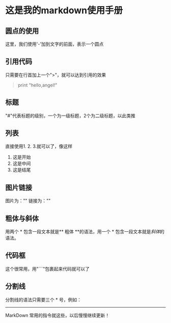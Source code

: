 # 这是我的markdown使用手册


## 圆点的使用
这里，我们使用'-'加到文字的前面，表示一个圆点

## 引用代码
只需要在行首加上一个">"，就可以达到引用的效果
> print "hello,angel!"

## 标题
"#"代表标题的级别，一个为一级标题，2个为二级标题，以此类推

## 列表
直接使用1.  2.  3.就可以了，像这样
1. 这是开始
2. 这是中间
3. 这是结尾

## 图片链接
图片为："![]()"
链接为："[]()"

## 粗体与斜体
用两个 * 包含一段文本就是** 粗体 **的语法，用一个 * 包含一段文本就是*斜体*的语法。

## 代码框
这个很常用，用"```"包裹起来代码就可以了

## 分割线
分割线的语法只需要三个 * 号，例如：
***

MarkDown 常用的指令就这些，以后慢慢继续更新！
